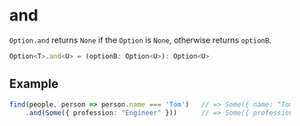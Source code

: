 # and

`Option.and` returns `None` if the `Option` is `None`, otherwise returns `optionB`.

```typescript
Option<T>.and<U> = (optionB: Option<U>): Option<U>
```

## Example

```typescript
find(people, person => person.name === 'Tom')   // => Some({ name: "Tom", age: 28 })
    .and(Some({ profession: "Engineer" }))      // => Some({ profession: "Engineer" })
```

